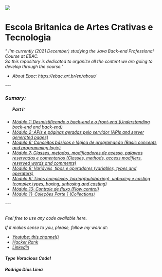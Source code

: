 <br>
<a href="https://ebac.art.br/en"><img src="https://ebaconline.com.br/_nuxt/d58908d198123d3c50c18638f58abb26.svg"></a>
<h1>Escola Britanica de Artes Crativas e Tecnologia</h1>

<em>" I'm currently (2021 December) studying the Java Back-end Professional Course at EBAC.<br> So this repository is dedicated to organize all the content we are going to develop through the course."<em>
  <ul>
    <li>About Ebac: https://ebac.art.br/en/about/
  </ul>
 
  
  <p>---</p>

<h3>Sumary:</h3>

<ul>
  <h5>Part I:</h5>
  <li><a href="https://github.com/rodrigodiaslima1/EscolaBritanica/tree/main/1-%20Desmistificando%20o%20back-end%20e%20front-end/Exercises">Módulo 1: Desmistificando o back-end e o front-end (Understanding back-end and back-end)</a></li>
  
  <li><a href="https://github.com/rodrigodiaslima1/EscolaBritanica/tree/main/2-%20APIs%20e%20p%C3%A1ginas%20geradas%20pelo%20servidor/Exercises">Módulo 2: APIs e páginas geradas pelo servidor (APIs and server generated pages)</a></li>
  
  <li><a href="https://github.com/rodrigodiaslima1/EscolaBritanica/tree/main/6-%20Conceitos%20b%C3%A1sicos%20e%20l%C3%B3gica%20de%20programa%C3%A7%C3%A3o/Exercises">Módulo 6: Conceitos básicos e lógica de programação (Basic concepts and programming logic)</a></li>
  
  <li><a href="https://github.com/rodrigodiaslima1/EscolaBritanica/tree/main/7-%20Classes%2C%20metodos%2C%20modificadores%20de%20acesso%2C%20palavras%20reservadas%20e%20comentarios">Módulo 7: Classes, metodos, modificadores de acesso, palavras reservadas e comentarios (Classes, methods, access modifiers, reserved words and comments)</a></li>
  
  <li><a href="https://github.com/rodrigodiaslima1/EscolaBritanica/tree/main/8-%20Variaveis%2C%20tipos%20e%20operadores">Módulo 8: Variáveis, tipos e operadores (variables, types and operators)</a></li>
  
  <li><a href="https://github.com/rodrigodiaslima1/EscolaBritanica/tree/main/9-%20Tipos%20complexos%2C%20boxing%20(autoboxing)%2C%20unboxing%20e%20casting">Módulo 9: Tipos complexos, boxing(autoboxing), unboxing e casting (complex types, boxing, unbosing and casting)</a></li>
  
  <li><a href="https://github.com/rodrigodiaslima1/EscolaBritanica/tree/main/10-%20Controle%20de%20fluxos">Módulo 10: Controle de fluxo (Flow control)</a></li>
  
  <li><a href="https://github.com/rodrigodiaslima1/EscolaBritanica/tree/main/11-%20Cole%C3%A7%C3%B5es%20Parte%201">Módulo 11: Coleções Parte 1 (Collections)</a></li>
  
  
  
  
</ul>


<p>---</p>
<br>
Feel free to use any code available here.

If it makes sense to you, please, follow my work at:
- <a href="https://www.youtube.com/channel/UCa7HpkUTNYhTpWNXb7VX-pg" ><em>Youtube: this.channel()</em></a>
- <a href="https://www.hackerrank.com/rodrigodiaslima1" ><em>Hacker Rank</em></a>
- <a href="https://www.linkedin.com/in/rodrigodiaslima1/" ><em>Linkedin</em></a>

<h4><em>Type Voracious Code!</em></h4>
<h4>Rodrigo Dias Lima</h4>
